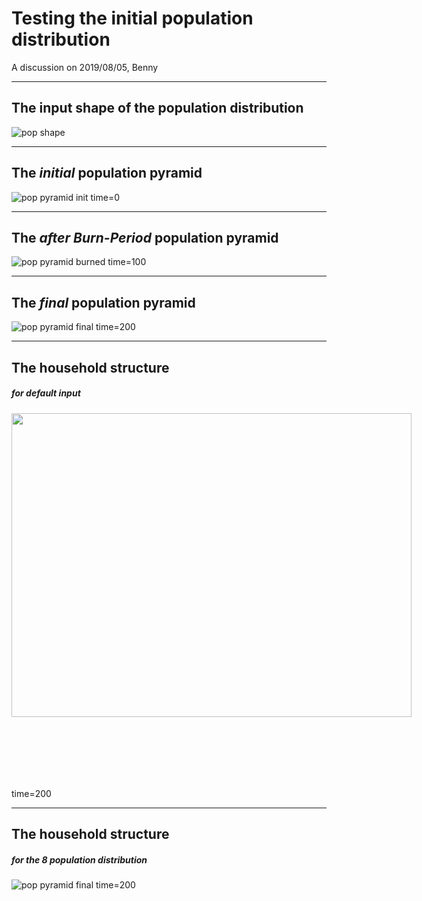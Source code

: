 <!-- 
$theme: default
page_number: true
class: invert
-->


# Testing the initial population distribution  

A discussion on 2019/08/05, Benny

---

## The input shape of the population distribution

![pop shape](test_pop_data_dist.png "Population distribution shape")

---

## The *initial* population pyramid

![pop pyramid init](test_pop_pyramid_initial.png "initial population pyramid")
time=0

---

## The *after Burn-Period* population pyramid

![pop pyramid burned](test_pop_pyramid_after_burn_period.png "burned population pyramid")
time=100

---

## The *final* population pyramid

![pop pyramid final](test_pop_pyramid_year200.png "final population pyramid")
time=200

---

## The household structure 
##### for default input
<div style="width: 1000px; height: 600px;">
<img src="household_type_countb.png" width="80%" height="90%" \>
</div>
time=200

---

## The household structure 
##### for the 8 population distribution

![pop pyramid final](test_pop_household_structure.png "final population structure")
time=200
